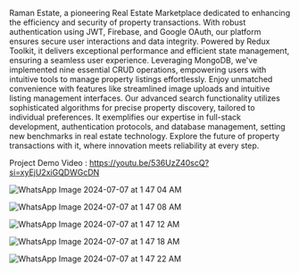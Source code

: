 Raman Estate, a pioneering Real Estate Marketplace dedicated to enhancing the efficiency and security of property transactions. With robust authentication using JWT, Firebase, and Google OAuth, our platform ensures secure user interactions and data integrity.
Powered by Redux Toolkit, it delivers exceptional performance and efficient state management, ensuring a seamless user experience. Leveraging MongoDB, we've implemented nine essential CRUD operations, empowering users with intuitive tools to manage property listings effortlessly.
Enjoy unmatched convenience with features like streamlined image uploads and intuitive listing management interfaces. Our advanced search functionality utilizes sophisticated algorithms for precise property discovery, tailored to individual preferences.
It exemplifies our expertise in full-stack development, authentication protocols, and database management, setting new benchmarks in real estate technology. Explore the future of property transactions with it, where innovation meets reliability at every step.

Project Demo Video : https://youtu.be/536UzZ40scQ?si=xyEjU2xiGQDWGcDN

![WhatsApp Image 2024-07-07 at 1 47 04 AM](https://github.com/rmnvg/Raman-Estate/assets/121239176/a5c539d0-1ccf-444a-9dff-307412511c5b)

![WhatsApp Image 2024-07-07 at 1 47 08 AM](https://github.com/rmnvg/Raman-Estate/assets/121239176/c0fd01ce-4bb6-4649-8cf8-eafa0693f0e5)

![WhatsApp Image 2024-07-07 at 1 47 12 AM](https://github.com/rmnvg/Raman-Estate/assets/121239176/2eab4646-0155-456d-b643-9bbaa373ee59)

![WhatsApp Image 2024-07-07 at 1 47 18 AM](https://github.com/rmnvg/Raman-Estate/assets/121239176/09ffe791-1a0f-455a-951d-3814985ac272)

![WhatsApp Image 2024-07-07 at 1 47 22 AM](https://github.com/rmnvg/Raman-Estate/assets/121239176/287e3b84-7b97-4b2d-a22e-429ab37df485)




